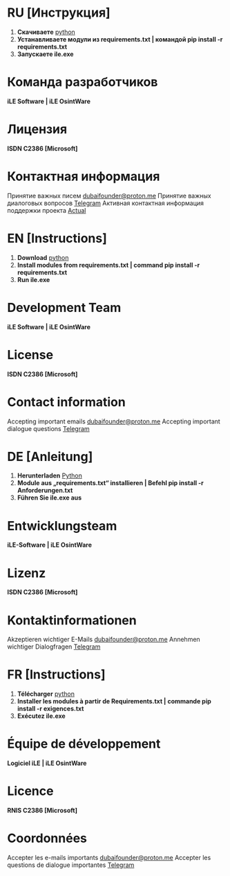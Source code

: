 # RU [Инструкция]

1. **Скачиваете** [python](https://www.python.org/)
2. **Устанавливаете модули из requirements.txt | командой pip install -r requirements.txt**
3. **Запускаете ile.exe**

# Команда разработчиков
**iLE Software | iLE OsintWare**

# Лицензия

**ISDN C2386 [Microsoft]**

# Контактная информация
Принятие важных писем dubaifounder@proton.me
Принятие важных диалоговых вопросов [Telegram](https://t.me/drenly)
Активная контактная информация поддержки проекта [Actual](https://t.me/ragotn)

# EN [Instructions]

1. **Download** [python](https://www.python.org/)
2. **Install modules from requirements.txt | command pip install -r requirements.txt**
3. **Run ile.exe**

# Development Team
**iLE Software | iLE OsintWare**

# License

**ISDN C2386 [Microsoft]**

# Contact information
Accepting important emails dubaifounder@proton.me
Accepting important dialogue questions [Telegram](https://t.me/drenly)

# DE [Anleitung]

1. **Herunterladen** [Python](https://www.python.org/)
2. **Module aus „requirements.txt“ installieren | Befehl pip install -r Anforderungen.txt**
3. **Führen Sie ile.exe aus**

# Entwicklungsteam
**iLE-Software | iLE OsintWare**

# Lizenz

**ISDN C2386 [Microsoft]**

# Kontaktinformationen
Akzeptieren wichtiger E-Mails dubaifounder@proton.me
Annehmen wichtiger Dialogfragen [Telegram](https://t.me/drenly)

# FR [Instructions]

1. **Télécharger** [python](https://www.python.org/)
2. **Installer les modules à partir de Requirements.txt | commande pip install -r exigences.txt**
3. **Exécutez ile.exe**

# Équipe de développement
**Logiciel iLE | iLE OsintWare**

# Licence

**RNIS C2386 [Microsoft]**

# Coordonnées
Accepter les e-mails importants dubaifounder@proton.me
Accepter les questions de dialogue importantes [Telegram](https://t.me/drenly)